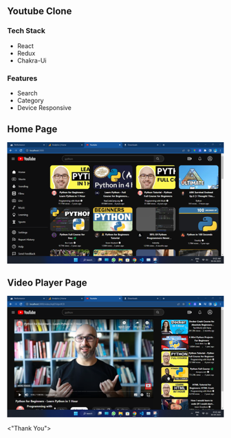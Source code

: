 ## Youtube Clone

### Tech Stack
 - React
 - Redux 
 - Chakra-Ui
 
 ### Features 
  - Search 
  - Category
  - Device Responsive

  ## Home Page 
  <img src="./ReadmeImages/home page.png">

  ## Video Player Page
  <img src="./ReadmeImages/video.png">

  <"Thank You">